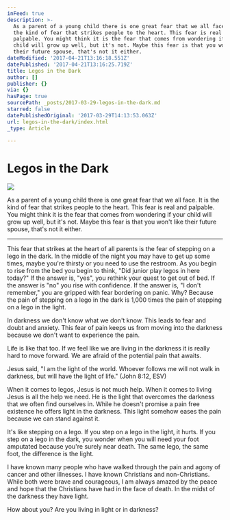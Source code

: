 ```yaml
---
inFeed: true
description: >-
  As a parent of a young child there is one great fear that we all face. It is
  the kind of fear that strikes people to the heart. This fear is real and
  palpable. You might think it is the fear that comes from wondering if your
  child will grow up well, but it's not. Maybe this fear is that you won't like
  their future spouse, that's not it either.
dateModified: '2017-04-21T13:16:18.551Z'
datePublished: '2017-04-21T13:16:25.719Z'
title: Legos in the Dark
author: []
publisher: {}
via: {}
hasPage: true
sourcePath: _posts/2017-03-29-legos-in-the-dark.md
starred: false
datePublishedOriginal: '2017-03-29T14:13:53.063Z'
url: legos-in-the-dark/index.html
_type: Article

---
```

# Legos in the Dark
![](https://the-grid-user-content.s3-us-west-2.amazonaws.com/3dd696cf-c819-43e4-bcc2-38a71bf59e79.jpg)

As a parent of a young child there is one great fear that we all face. It is the kind of fear that strikes people to the heart. This fear is real and palpable. You might think it is the fear that comes from wondering if your child will grow up well, but it's not. Maybe this fear is that you won't like their future spouse, that's not it either.

---

This fear that strikes at the heart of all parents is the fear of stepping on a lego in the dark. In the middle of the night you may have to get up some times, maybe you're thirsty or you need to use the restroom. As you begin to rise from the bed you begin to think, "Did junior play legos in here today?" If the answer is, "yes", you rethink your quest to get out of bed. If the answer is "no" you rise with confidence. If the answer is, "I don't remember," you are gripped with fear bordering on panic. Why? Because the pain of stepping on a lego in the dark is 1,000 times the pain of stepping on a lego in the light. 

In darkness we don't know what we don't know. This leads to fear and doubt and anxiety. This fear of pain keeps us from moving into the darkness because we don't want to experience the pain. 

Life is like that too. If we feel like we are living in the darkness it is really hard to move forward. We are afraid of the potential pain that awaits. 

Jesus said, "I am the light of the world. Whoever follows me will not walk in darkness, but will have the light of life." (John 8:12, ESV)

When it comes to legos, Jesus is not much help. When it comes to living Jesus is all the help we need. He is the light that overcomes the darkness that we often find ourselves in. While he doesn't promise a pain free existence he offers light in the darkness. This light somehow eases the pain because we can stand against it. 

It's like stepping on a lego. If you step on a lego in the light, it hurts. If you step on a lego in the dark, you wonder when you will need your foot amputated because you're surely near death. The same lego, the same foot, the difference is the light. 

I have known many people who have walked through the pain and agony of cancer and other illnesses. I have known Christians and non-Christians. While both were brave and courageous, I am always amazed by the peace and hope that the Christians have had in the face of death. In the midst of the darkness they have light. 

How about you? Are you living in light or in darkness?
